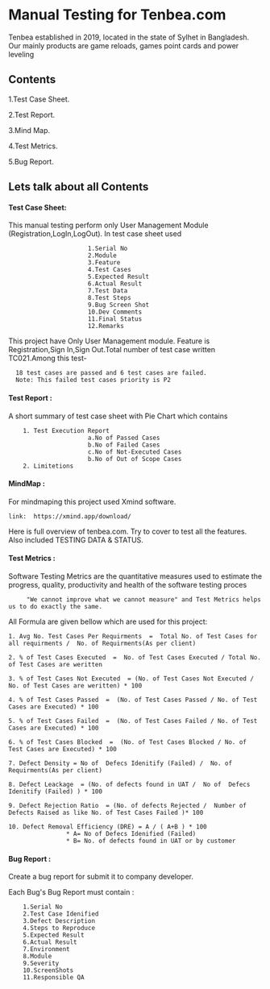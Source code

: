 
 
# Manual Testing for Tenbea.com

Tenbea established in 2019, located in the state of Sylhet in Bangladesh. Our mainly products are game reloads, games point cards and power leveling 

## Contents
   1.Test Case Sheet.

   2.Test Report.

   3.Mind Map.

   4.Test Metrics.

   5.Bug Report.

   ## Lets talk about all Contents
   #### Test Case Sheet:
   This manual testing perform only User Management Module (Registration,LogIn,LogOut).
   In test case sheet used 

                          1.Serial No
                          2.Module
                          3.Feature
                          4.Test Cases
                          5.Expected Result
                          6.Actual Result
                          7.Test Data
                          8.Test Steps
                          9.Bug Screen Shot
                          10.Dev Comments
                          11.Final Status
                          12.Remarks
This project have Only User Management module. Feature is Registration,Sign In,Sign Out.Total number of test case written TC021.Among this test-

      18 test cases are passed and 6 test cases are failed.
      Note: This failed test cases priority is P2

#### Test Report :
A short summary of test case sheet with Pie Chart which contains

        1. Test Execution Report 
                          a.No of Passed Cases
                          b.No of Failed Cases
                          c.No of Not-Executed Cases
                          b.No of Out of Scope Cases
        2. Limitetions                 

#### MindMap :    
For mindmaping this project used Xmind software.  

    link:  https://xmind.app/download/

Here is full overview of tenbea.com. Try to cover to test all the features. Also included TESTING DATA & STATUS.


#### Test Metrics : 
Software Testing Metrics are the quantitative measures used to estimate the progress, quality, productivity and health of the software testing proces

         "We cannot improve what we cannot measure" and Test Metrics helps us to do exactly the same.
All Formula are given bellow which are used for this project:

    
    1. Avg No. Test Cases Per Requirments  =  Total No. of Test Cases for all requirments /  No. of Requirments(As per client)

    2. % of Test Cases Executed  =  No. of Test Cases Executed / Total No. of Test Cases are weritten	

    3. % of Test Cases Not Executed  = (No. of Test Cases Not Executed / No. of Test Cases are weritten) * 100

	4. % of Test Cases Passed  =  (No. of Test Cases Passed / No. of Test Cases are Executed) * 100		

	5. % of Test Cases Failed  =  (No. of Test Cases Failed / No. of Test Cases are Executed) * 100		

	6. % of Test Cases Blocked  =  (No. of Test Cases Blocked / No. of Test Cases are Executed) * 100

	7. Defect Density = No of  Defecs Idenitify (Failed) /  No. of Requirments(As per client)

	8. Defect Leackage  = (No. of defects found in UAT /  No of  Defecs Idenitify (Failed) ) * 100	

	9. Defect Rejection Ratio  = (No. of defects Rejected /  Number of Defects Raised as like No. of Test Cases Failed )* 100	

	10. Defect Removal Efficiency (DRE) = A / ( A+B ) * 100													
					* A= No of Defecs Idenified (Failed) 
                    * B= No. of defects found in UAT or by customer

#### Bug Report : 
Create a bug report for submit it to company developer.

Each Bug's Bug Report must contain :

        1.Serial No
        2.Test Case Idenified
        3.Defect Description
        4.Steps to Reproduce
        5.Expected Result
        6.Actual Result
        7.Environment
        8.Module
        9.Severity
        10.ScreenShots
        11.Responsible QA
